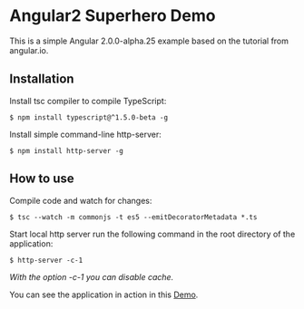 # Angular2 Superhero Demo

This is a simple Angular 2.0.0-alpha.25 example based on the tutorial from angular.io.

## Installation

Install tsc compiler to compile TypeScript:

```
$ npm install typescript@^1.5.0-beta -g 
```

Install simple command-line http-server:
```
$ npm install http-server -g
```

## How to use

Compile code and watch for changes: 
```
$ tsc --watch -m commonjs -t es5 --emitDecoratorMetadata *.ts
```

Start local http server run the following command in the root directory of the application: 

```
$ http-server -c-1
```
*With the option -c-1 you can disable cache.*

You can see the application in action in this [Demo](https://batmanvsuperman.firebaseapp.com).
